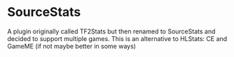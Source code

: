 # SourceStats
A plugin originally called TF2Stats but then renamed to SourceStats and decided to support multiple games. This is an alternative to HLStats: CE and GameME (if not maybe better in some ways)
